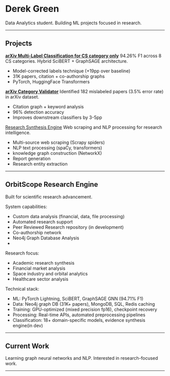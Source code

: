 # Derek Green

Data Analytics student. Building ML projects focused in research.

---

## Projects

**[arXiv Multi-Label Classification for CS category only](https://github.com/green8-dot/arxiv-multilabel-classification)**
94.26% F1 across 8 CS categories. Hybrid SciBERT + GraphSAGE architecture.
- Model-corrected labels technique (+19pp over baseline)
- 31K papers, citation + co-authorship graphs
- PyTorch, HuggingFace Transformers

**[arXiv Category Validator](https://github.com/green8-dot/arxiv-category-validator)**
Identified 182 mislabeled papers (3.5% error rate) in arXiv dataset.
- Citation graph + keyword analysis
- 96% detection accuracy
- Improves downstream classifiers by 3-5pp

[Research Synthesis Engine](https://github.com/green8-dot/research-synthesis-engine)
Web scraping and NLP processing for research intelligence.
- Multi-source web scraping (Scrapy spiders)
- NLP text processing (spaCy, transformers)
- knowledge graph construction (NetworkX)
- Report generation
- Research entity extraction
  
---
## OrbitScope Research Engine
Built for scientific research advancement.

 System capabilities:
 - Custom data analysis (financial, data, file processing)
 - Automated research support
 - Peer Reviewed Research repository (in development)
 - Co-authorship network
 - Neo4j Graph Database Analysis
 - 
 Research focus:
 - Academic research synthesis
 - Financial market analysis
 - Space industry and orbital analytics
 - Healthcare sector analysis

 Technical stack:
- ML: PyTorch Lightning, SciBERT, GraphSAGE GNN (94.71% F1)
- Data: Neo4j graph DB (31K+ papers), MongoDB, SQL, Redis caching
- Training: GPU-optimized (mixed precision fp16), checkpoint recovery
- Processing: Real-time APIs, automated preprocessing pipelines
- Classification: 18+ domain-specific models, evidence synthesis engine(in dev)
---

## Current Work

Learning graph neural networks and NLP. Interested in research-focused work.

---
